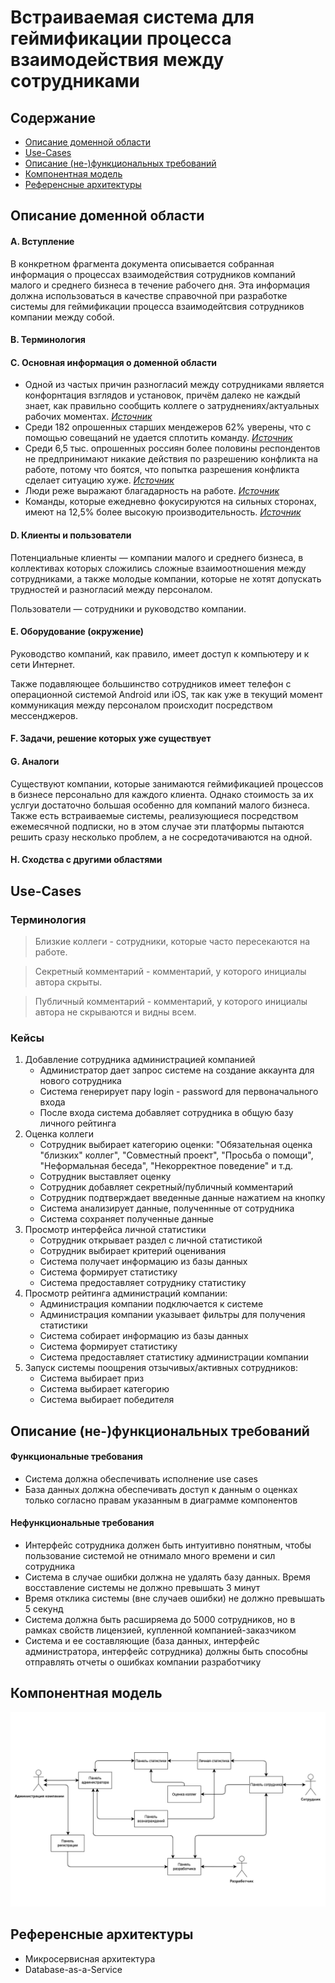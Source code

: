 # Встраиваемая система для геймификации процесса взаимодействия между сотрудниками
## Содержание
  * [Описание доменной области](https://github.com/Bopobywek/Soiree#описание-доменной-области)
  * [Use-Cases](https://github.com/Bopobywek/Soiree#use-cases)
  * [Описание (не-)функциональных требований](https://github.com/Bopobywek/Soiree#%D0%BE%D0%BF%D0%B8%D1%81%D0%B0%D0%BD%D0%B8%D0%B5-%D0%BD%D0%B5-%D1%84%D1%83%D0%BD%D0%BA%D1%86%D0%B8%D0%BE%D0%BD%D0%B0%D0%BB%D1%8C%D0%BD%D1%8B%D1%85-%D1%82%D1%80%D0%B5%D0%B1%D0%BE%D0%B2%D0%B0%D0%BD%D0%B8%D0%B9)
  * [Компонентная модель](https://github.com/Bopobywek/Soiree#компонентная-модель)
  * [Референсные архитектуры](https://github.com/Bopobywek/Soiree#референсные-архитектуры)

## Описание доменной области

#### A. Вступление
В конкретном фрагмента документа описывается собранная информация о процессах взаимодействия сотрудников компаний малого и среднего бизнеса в течение рабочего дня. Эта информация должна использоваться в качестве справочной при разработке системы для геймификации процесса взаимодейтсвия сотрудников компании между собой.  
#### B. Терминология
#### C. Основная информация о доменной области
* Одной из частых причин разногласий между сотрудниками является конфорнтация взглядов и установок, причём далеко не каждый знает, как правильно сообщить коллеге о затруднениях/актуальных рабочих моментах. [*Источник*](https://vc.ru/hr/121175-kak-izbezhat-konflikta-na-rabote-pravilno-obshchaytes)
* Среди 182 опрошенных старших мендежеров 62% уверены, что с помощью совещаний не удается сплотить команду. [*Источник*](https://www.rbc.ru/own_business/17/01/2018/5a5c76e19a79472b3d4128b0)
* Среди 6,5 тыс. опрошенных россиян более половины респондентов не предпринимают никакие действия по разрешению конфликта на работе, потому что боятся, что попытка разрешения конфликта сделает ситуацию хуже. [*Источник*](https://tass.ru/obschestvo/9890819)
* Люди реже выражают благадарность на работе. [*Источник*](https://vc.ru/hr/175515-12-prostyh-sposobov-uluchshit-komandnuyu-rabotu-na-rabochem-meste)
* Команды, которые ежедневно фокусируются на сильных сторонах, имеют на 12,5% более высокую производительность. [*Источник*](https://vc.ru/hr/175515-12-prostyh-sposobov-uluchshit-komandnuyu-rabotu-na-rabochem-meste)
#### D. Клиенты и пользователи
Потенциальные клиенты — компании малого и среднего бизнеса, в коллективах которых сложились сложные взаимоотношения между сотрудниками, а также молодые компании, которые не хотят допускать трудностей и разногласий между персоналом.

Пользователи — сотрудники и руководство компании.
#### E. Оборудование (окружение)
Руководство компаний, как правило, имеет доступ к компьютеру и к сети Интернет.

Также подавляющее большинство сотрудников имеет телефон с операционной системой Android или iOS, так как уже в текущий момент коммуникация между персоналом происходит посредством мессенджеров.
#### F. Задачи, решение которых уже существует
#### G. Аналоги
Существуют компании, которые занимаются геймификацией процессов в бизнесе персонально для каждого клиента. Однако стоимость за их услгуи достаточно большая особенно для компаний малого бизнеса. Также есть встраиваемые системы, реализующиеся посредством ежемесячной подписки, но в этом случае эти платформы пытаются решить сразу несколько проблем, а не сосредотачиваются на одной.
#### H. Сходства с другими областями


## Use-Cases

### Терминология
> Близкие коллеги - сотрудники, которые часто пересекаются на работе.

> Секретный комментарий - комментарий, у которого инициалы автора скрыты.

> Публичный комментарий - комментарий, у которого инициалы автора не скрываются и видны всем.

### Кейсы
1. Добавление сотрудника администрацией компанией
    * Администратор дает запрос системе на создание аккаунта для нового сотрудника
    * Система генерирует пару login - password для первоначального входа
    * После входа система добавляет сотрудника в общую базу личного рейтинга
2. Оценка коллеги
   * Сотрудник выбирает категорию оценки: "Обязательная оценка "близких" коллег", "Совместный проект", "Просьба о помощи", "Неформальная беседа", "Некорректное поведение" и т.д.
   * Сотрудник выставляет оценку 
   * Сотрудник добавляет секретный/публичный комментарий
   * Сотрудник подтверждает введенные данные нажатием на кнопку
   * Система анализирует данные, полученнные от сотрудника
   * Система сохраняет полученные данные
3. Просмотр интерфейса личной статистики
   * Сотрудник открывает раздел с личной статистикой
   * Сотрудник выбирает критерий оценивания
   * Система получает информацию из базы данных
   * Система формирует статистику
   * Система предоставляет сотруднику статистику
4. Просмотр рейтинга администраций компании:
   * Администрация компании подключается к системе
   * Администрация компании указывает фильтры для получения статистики
   * Система собирает информацию из базы данных
   * Система формирует статистику
   * Система предоставляет статистику администрации компании
5. Запуск системы поощрения отзычивых/активных сотрудников:
   * Система выбирает приз
   * Система выбирает категорию
   * Система выбирает победителя


## Описание (не-)функциональных требований

#### Функциональные требования
  * Система должна обеспечивать исполнение use cases
  * База данных должна обеспечивать доступ к данным о оценках только согласно правам указанным в диаграмме компонентов
#### Нефункциональные требования 
  * Интерфейс сотрудника должен быть интуитивно понятным, чтобы пользование системой не отнимало много времени и сил сотрудника
  * Система в случае ошибки должна не удалять базу данных. Время восставление системы не должно превышать 3 минут
  * Время отклика системы (вне случаев ошибки) не должно превышать 5 секунд
  * Система должна быть расширяема до 5000 сотрудников, но в рамках свойств лицензией, купленной компанией-заказчиком
  * Система и ее составляющие (база данных, интерфейс администратора, интерфейс сотрудника) должны быть способны отправлять отчеты о ошибках компании разработчику



## Компонентная модель

![alt text](SoireeDiagram.png)

## Референсные архитектуры

* Микросервисная архитектура
* Database-as-a-Service
